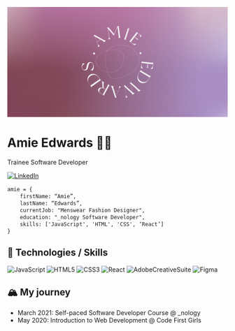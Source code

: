 ![](https://github.com/amiehannah/amiehannah/blob/main/Artboard%201.png)
# Amie Edwards 👩‍💻

Trainee Software Developer

[![LinkedIn](https://img.shields.io/badge/LinkedIn-AmieEdwards-blue)](https://www.linkedin.com/in/amie-edwards-70a19068/)

```
amie = { 
	firstName: “Amie”,
	lastName: “Edwards”,
	currentJob: "Menswear Fashion Designer",
	education: "_nology Software Developer",
	skills: ['JavaScript', 'HTML', 'CSS', ‘React’]
}

```


## 🤖 Technologies / Skills
![JavaScript](https://img.shields.io/badge/-JavaScript-F7DF1E?logo=javascript&logoColor=white&style=flat-square) 
![HTML5](https://img.shields.io/badge/-HTML5-E34F26?style=flat&logo=html5&logoColor=white&style=flat-square)
![CSS3](https://img.shields.io/badge/-CSS3-1572B6?style=flat&logo=css3&logoColor=white&style=flat-square)
![React](https://img.shields.io/badge/-React-61DAFB?style=flat&logo=react&logoColor=white&style=flat-square)
![AdobeCreativeSuite](https://img.shields.io/badge/-Adobe-FF0000?style=flat&logo=adobe&logoColor=white&style=flat-square)
![Figma](https://img.shields.io/badge/-Figma-F24E1E?style=flat&logo=figma&logoColor=white&style=flat-square)


## 🏔️ My journey 
- March 2021: Self-paced Software Developer Course @ _nology
- May 2020: Introduction to Web Development @ Code First Girls
